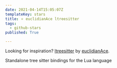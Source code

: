 ```yaml
---
date: 2021-04-14T15:05:07Z
templateKey: stars
title: ⭐ euclidianAce ltreesitter
tags:
  - github-stars
published: True

---
```


Looking for inspiration? [ltreesitter](https://github.com/euclidianAce/ltreesitter) by [euclidianAce](https://github.com/euclidianAce).

Standalone tree sitter bindings for the Lua language

